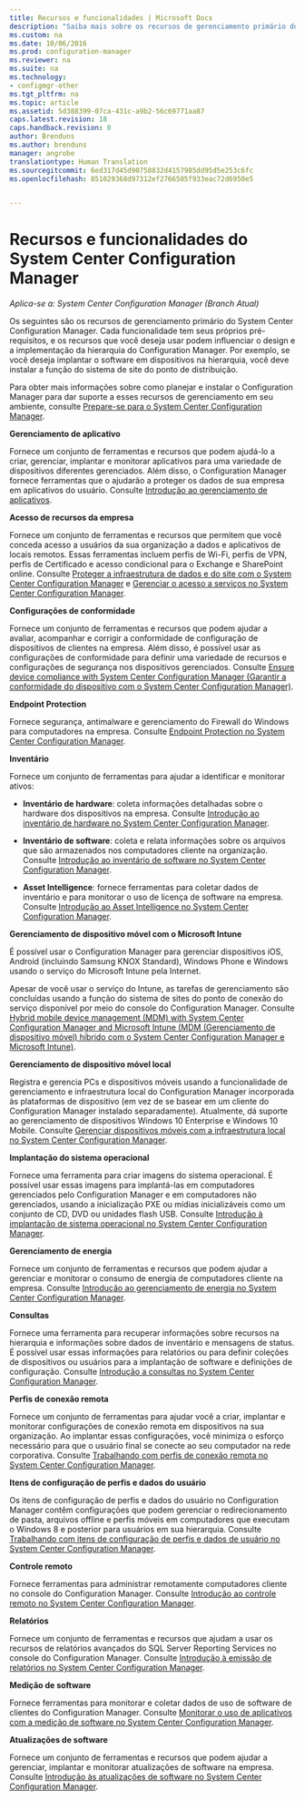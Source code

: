 ```yaml
---
title: Recursos e funcionalidades | Microsoft Docs
description: "Saiba mais sobre os recursos de gerenciamento primário do System Center Configuration Manager."
ms.custom: na
ms.date: 10/06/2016
ms.prod: configuration-manager
ms.reviewer: na
ms.suite: na
ms.technology:
- configmgr-other
ms.tgt_pltfrm: na
ms.topic: article
ms.assetid: 5d388399-07ca-431c-a9b2-56c69771aa87
caps.latest.revision: 18
caps.handback.revision: 0
author: Brenduns
ms.author: brenduns
manager: angrobe
translationtype: Human Translation
ms.sourcegitcommit: 6ed317d45d90758832d4157985dd95d5e253c6fc
ms.openlocfilehash: 851029368d97312ef2766505f933eac72d6950e5


---
```

# <a name="features-and-capabilities-of-system-center-configuration-manager"></a>Recursos e funcionalidades do System Center Configuration Manager

*Aplica-se a: System Center Configuration Manager (Branch Atual)*

Os seguintes são os recursos de gerenciamento primário do System Center Configuration Manager. Cada funcionalidade tem seus próprios pré-requisitos, e os recursos que você deseja usar podem influenciar o design e a implementação da hierarquia do Configuration Manager. Por exemplo, se você deseja implantar o software em dispositivos na hierarquia, você deve instalar a função do sistema de site do ponto de distribuição.  

 Para obter mais informações sobre como planejar e instalar o Configuration Manager para dar suporte a esses recursos de gerenciamento em seu ambiente, consulte [Prepare-se para o System Center Configuration Manager](../../../core/plan-design/get-ready.md).  

 **Gerenciamento de aplicativo**  

 Fornece um conjunto de ferramentas e recursos que podem ajudá-lo a criar, gerenciar, implantar e monitorar aplicativos para uma variedade de dispositivos diferentes gerenciados. Além disso, o Configuration Manager fornece ferramentas que o ajudarão a proteger os dados de sua empresa em aplicativos do usuário. Consulte [Introdução ao gerenciamento de aplicativos](/sccm/apps/understand/introduction-to-application-management).

 **Acesso de recursos da empresa**  

 Fornece um conjunto de ferramentas e recursos que permitem que você conceda acesso a usuários da sua organização a dados e aplicativos de locais remotos. Essas ferramentas incluem perfis de Wi-Fi, perfis de VPN, perfis de Certificado e acesso condicional para o Exchange e SharePoint online. Consulte [Proteger a infraestrutura de dados e do site com o System Center Configuration Manager](../../../protect/understand/protect-data-and-site-infrastructure.md) e [Gerenciar o acesso a serviços no System Center Configuration Manager](../../../protect/deploy-use/manage-access-to-services.md).  

 **Configurações de conformidade**  

 Fornece um conjunto de ferramentas e recursos que podem ajudar a avaliar, acompanhar e corrigir a conformidade de configuração de dispositivos de clientes na empresa.  Além disso, é possível usar as configurações de conformidade para definir uma variedade de recursos e configurações de segurança nos dispositivos gerenciados. Consulte [Ensure device compliance with System Center Configuration Manager (Garantir a conformidade do dispositivo com o System Center Configuration Manager)](../../../compliance/understand/ensure-device-compliance.md).  

 **Endpoint Protection**  

 Fornece segurança, antimalware e gerenciamento do Firewall do Windows para computadores na empresa. Consulte [Endpoint Protection no System Center Configuration Manager](../../../protect/deploy-use/endpoint-protection.md).  

 **Inventário**  

 Fornece um conjunto de ferramentas para ajudar a identificar e monitorar ativos:  

-   **Inventário de hardware**: coleta informações detalhadas sobre o hardware dos dispositivos na empresa. Consulte [Introdução ao inventário de hardware no System Center Configuration Manager](../../../core/clients/manage/inventory/introduction-to-hardware-inventory.md).  

-   **Inventário de software**: coleta e relata informações sobre os arquivos que são armazenados nos computadores cliente na organização. Consulte [Introdução ao inventário de software no System Center Configuration Manager](../../../core/clients/manage/inventory/introduction-to-software-inventory.md).  

-   **Asset Intelligence**: fornece ferramentas para coletar dados de inventário e para monitorar o uso de licença de software na empresa. Consulte [Introdução ao Asset Intelligence no System Center Configuration Manager](../../../core/clients/manage/asset-intelligence/introduction-to-asset-intelligence.md).  

**Gerenciamento de dispositivo móvel com o Microsoft Intune**  

 É possível usar o Configuration Manager para gerenciar dispositivos iOS, Android (incluindo Samsung KNOX Standard), Windows Phone e Windows usando o serviço do Microsoft Intune pela Internet.

 Apesar de você usar o serviço do Intune, as tarefas de gerenciamento são concluídas usando a função do sistema de sites do ponto de conexão do serviço disponível por meio do console do Configuration Manager. Consulte [Hybrid mobile device management (MDM) with System Center Configuration Manager and Microsoft Intune (MDM (Gerenciamento de dispositivo móvel) híbrido com o System Center Configuration Manager e Microsoft Intune)](../../../mdm/understand/hybrid-mobile-device-management.md).  

 **Gerenciamento de dispositivo móvel local**  

 Registra e gerencia PCs e dispositivos móveis usando a funcionalidade de gerenciamento e infraestrutura local do Configuration Manager incorporada às plataformas de dispositivo (em vez de se basear em um cliente do Configuration Manager instalado separadamente). Atualmente, dá suporte ao gerenciamento de dispositivos Windows 10 Enterprise e Windows 10 Mobile.  Consulte [Gerenciar dispositivos móveis com a infraestrutura local no System Center Configuration Manager](../../../mdm/understand/manage-mobile-devices-with-on-premises-infrastructure.md).  

 **Implantação do sistema operacional**  

 Fornece uma ferramenta para criar imagens do sistema operacional. É possível usar essas imagens para implantá-las em computadores gerenciados pelo Configuration Manager e em computadores não gerenciados, usando a inicialização PXE ou mídias inicializáveis como um conjunto de CD, DVD ou unidades flash USB. Consulte [Introdução à implantação de sistema operacional no System Center Configuration Manager](../../../osd/understand/introduction-to-operating-system-deployment.md).  

 **Gerenciamento de energia**  

 Fornece um conjunto de ferramentas e recursos que podem ajudar a gerenciar e monitorar o consumo de energia de computadores cliente na empresa. Consulte [Introdução ao gerenciamento de energia no System Center Configuration Manager](../../../core/clients/manage/power/introduction-to-power-management.md).  

 **Consultas**  

 Fornece uma ferramenta para recuperar informações sobre recursos na hierarquia e informações sobre dados de inventário e mensagens de status. É possível usar essas informações para relatórios ou para definir coleções de dispositivos ou usuários para a implantação de software e definições de configuração. Consulte [Introdução a consultas no System Center Configuration Manager](../../../core/servers/manage/introduction-to-queries.md).  

 **Perfis de conexão remota**  

 Fornece um conjunto de ferramentas para ajudar você a criar, implantar e monitorar configurações de conexão remota em dispositivos na sua organização. Ao implantar essas configurações, você minimiza o esforço necessário para que o usuário final se conecte ao seu computador na rede corporativa. Consulte [Trabalhando com perfis de conexão remota no System Center Configuration Manager](/sccm/compliance/deploy-use/create-remote-connection-profiles).  

 **Itens de configuração de perfis e dados do usuário**  

 Os itens de configuração de perfis e dados do usuário no Configuration Manager contêm configurações que podem gerenciar o redirecionamento de pasta, arquivos offline e perfis móveis em computadores que executam o Windows 8 e posterior para usuários em sua hierarquia. Consulte [Trabalhando com itens de configuração de perfis e dados de usuário no System Center Configuration Manager](/sccm/compliance/deploy-use/create-user-data-and-profiles-configuration-items).  

 **Controle remoto**  

 Fornece ferramentas para administrar remotamente computadores cliente no console do Configuration Manager. Consulte [Introdução ao controle remoto no System Center Configuration Manager](../../../core/clients/manage/remote-control/introduction-to-remote-control.md).  

 **Relatórios**  

 Fornece um conjunto de ferramentas e recursos que ajudam a usar os recursos de relatórios avançados do SQL Server Reporting Services no console do Configuration Manager. Consulte [Introdução à emissão de relatórios no System Center Configuration Manager](../../../core/servers/manage/introduction-to-reporting.md).  

 **Medição de software**  

 Fornece ferramentas para monitorar e coletar dados de uso de software de clientes do Configuration Manager. Consulte [Monitorar o uso de aplicativos com a medição de software no System Center Configuration Manager](../../../apps/deploy-use/monitor-app-usage-with-software-metering.md).  

 **Atualizações de software**  

 Fornece um conjunto de ferramentas e recursos que podem ajudar a gerenciar, implantar e monitorar atualizações de software na empresa. Consulte [Introdução às atualizações de software no System Center Configuration Manager](/sccm/sum/understand/software-updates-introduction).  



<!--HONumber=Dec16_HO3-->


